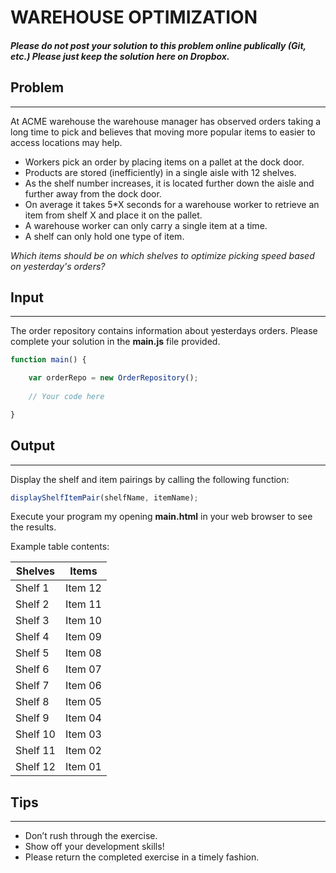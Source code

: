 # WAREHOUSE OPTIMIZATION

#### *Please do not post your solution to this problem online publically (Git, etc.) Please just keep the solution here on Dropbox.*

## Problem
-----
At ACME warehouse the warehouse manager has observed orders taking a long time to pick and
 believes that moving more popular items to easier to access locations may help.

- Workers pick an order by placing items on a pallet at the dock door.
- Products are stored (inefficiently) in a single aisle with 12 shelves.
- As the shelf number increases, it is located further down the aisle and
  further away from the dock door.
- On average it takes 5*X seconds for a warehouse worker to retrieve an item
  from shelf X and place it on the pallet.
- A warehouse worker can only carry a single item at a time.
- A shelf can only hold one type of item.

*Which items should be on which shelves to optimize picking speed based on
 yesterday's orders?*

## Input
-----
The order repository contains information about yesterdays orders.
Please complete your solution in the **main.js** file provided.

```javascript
function main() {

    var orderRepo = new OrderRepository();
    
    // Your code here

}
```

## Output
-----

Display the shelf and item pairings by calling the following function:

```javascript
displayShelfItemPair(shelfName, itemName);
```

Execute your program my opening **main.html** in your web browser to see the results.

Example table contents:

| Shelves  | Items   |
| -------- | ------- |
| Shelf 1  | Item 12 |
| Shelf 2  | Item 11 |
| Shelf 3  | Item 10 |
| Shelf 4  | Item 09 |
| Shelf 5  | Item 08 |
| Shelf 6  | Item 07 |
| Shelf 7  | Item 06 |
| Shelf 8  | Item 05 |
| Shelf 9  | Item 04 |
| Shelf 10 | Item 03 |
| Shelf 11 | Item 02 |
| Shelf 12 | Item 01 |

## Tips
-----
- Don’t rush through the exercise.
- Show off your development skills!
- Please return the completed exercise in a timely fashion.